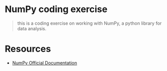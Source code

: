 # NumPy coding exercise

> this is a coding exercise on working with NumPy, a python library for data analysis.

# Resources 
 - [NumPy Official Documentation ]( https://numpy.org/)
